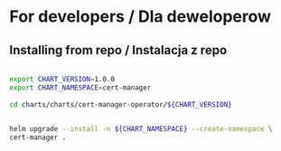 # For developers / Dla deweloperow 
 
## Installing from repo / Instalacja z repo 
 
```bash 
 
export CHART_VERSION=1.0.0
export CHART_NAMESPACE=cert-manager
 
cd charts/charts/cert-manager-operator/${CHART_VERSION} 

 
helm upgrade --install -n ${CHART_NAMESPACE} --create-namespace \ 
cert-manager .  
 
``` 

